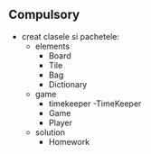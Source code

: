 Compulsory
-
- creat clasele si pachetele:
  - elements
    - Board
    - Tile
    - Bag
    - Dictionary
  - game
    - timekeeper
      -TimeKeeper
    - Game
    - Player
  - solution
    - Homework

